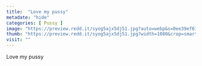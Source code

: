 ```yaml
---
title:  "Love my pussy"
metadate: "hide"
categories: [ Pussy ]
image: "https://preview.redd.it/syog5ajx5dj51.jpg?auto=webp&s=0ee39ef67474dbd02e411b640df20513fdaf7d70"
thumb: "https://preview.redd.it/syog5ajx5dj51.jpg?width=1080&crop=smart&auto=webp&s=18d532bb962d6d40cfd1311369c3cd1c2078db2d"
visit: ""
---
```

Love my pussy
